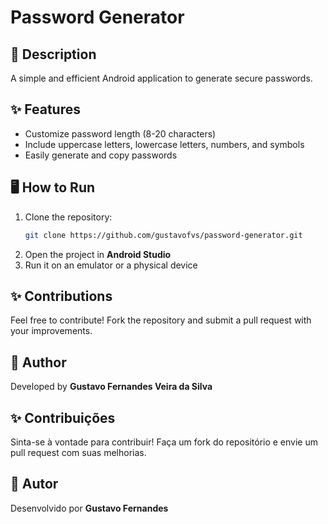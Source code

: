 # Password Generator

## 📝 Description
A simple and efficient Android application to generate secure passwords.

## ✨ Features
- Customize password length (8-20 characters)
- Include uppercase letters, lowercase letters, numbers, and symbols
- Easily generate and copy passwords

## 🖥️ How to Run
1. Clone the repository:
   ```sh
   git clone https://github.com/gustavofvs/password-generator.git
   ```
2. Open the project in **Android Studio**
3. Run it on an emulator or a physical device

## ✨ Contributions
Feel free to contribute! Fork the repository and submit a pull request with your improvements.

## 👤 Author
Developed by **Gustavo Fernandes Veira da Silva**

## ✨ Contribuições
Sinta-se à vontade para contribuir! Faça um fork do repositório e envie um pull request com suas melhorias.

## 👤 Autor
Desenvolvido por **Gustavo Fernandes**

